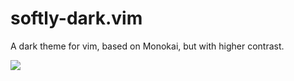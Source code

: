 softly-dark.vim
===============

A dark theme for vim, based on Monokai, but with higher contrast.

![](http://i.imgur.com/C4vr5kp.png)
